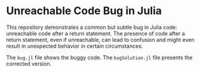 # Unreachable Code Bug in Julia

This repository demonstrates a common but subtle bug in Julia code: unreachable code after a return statement.  The presence of code after a return statement, even if unreachable, can lead to confusion and might even result in unexpected behavior in certain circumstances.

The `bug.jl` file shows the buggy code. The `bugSolution.jl` file presents the corrected version.
